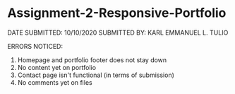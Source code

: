 # Assignment-2-Responsive-Portfolio
DATE SUBMITTED: 10/10/2020
SUBMITTED BY: KARL EMMANUEL L. TULIO

ERRORS NOTICED:

1. Homepage and portfolio footer does not stay down
2. No content yet on portfolio
3. Contact page isn't functional (in terms of submission)
4. No comments yet on files
